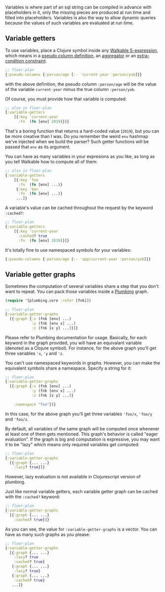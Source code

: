 Variables is where part of an sql string can be compiled in advance
with placeholders in it, only the missing pieces are produced at run
time and filled into placeholders. Variables is also the way to allow
dynamic queries because the values of such variables are evaluated at
run time.

## Variable getters

To use variables, place a Clojure symbol inside any [Walkable
S-expression](s-expressions.md), which means in a [pseudo column
definition](s-expressions.md#pseudo-columns), an
[aggregator](aggregators.md) or an [extra-condition
constraint](filters.md#filters-in-extra-conditions-floor-plan).

```clj
;; floor-plan
{:pseudo-columns {:person/age [:- 'current-year :person/yob]}}
```

with the above definition, the pseudo column `:person/age` will be the
value of the variable `current-year` minus the true column
`:person/yob`.

Of course, you must provide how that variable is computed:

``` clj
;; also in floor-plan
{:variable-getters
    [{:key 'current-year
      :fn  (fn [env] 2019)}]}
```

That's a boring function that returns a hard-coded value (`2019`), but
you can be more creative than I was. Do you remember the weird `env`
hashmap we've injected when we build the parser? Such getter functions
will be passed that `env` as its argument.

You can have as many variables in your expresions as you like, as long
as you tell Walkable how to compute all of them:


``` clj
;; also in floor-plan
{:variable-getters
    [{:key 'foo
      :fn  (fn [env] ...)}
     {:key 'bar
      :fn  (fn [env] ...)}
     ...]}
```

A variable's value can be cached throughout the request by the keyword
`:cached?`:

``` clj
;; floor-plan
{:variable-getters
    [{:key 'current-year
      :cached? true
      :fn  (fn [env] 2019)}]}
```

It's totally fine to use namespaced symbols for your variables:

``` clj
{:pseudo-columns {:person/age [:- 'app/current-year :person/yob]}}
```

## Variable getter graphs

Sometimes the computation of several variables share a step that you
don't want to repeat. You can pack those variables inside a
[Plumbing](https://github.com/plumatic/plumbing/) graph.

``` clj
(require '[plumbing.core :refer [fnk]])

;; floor-plan
{:variable-getter-graphs
  [{:graph {:x (fnk [env] ...)
            :y (fnk [env x] ...)
            :z (fnk [x y] ...)}]}
```

Please refer to Plumbing documentation for usage. Basically, for each
keyword in the graph provided, you will have an equivalant variable
(denoted as a Clojure symbol). For instance, for the above graph
you'll get three variables `'x`, `'y` and `'z`.

You can't use namespaced keywords in graphs. However, you can make the
equivalent symbols share a namespace. Specify a string for it:

``` clj
;; floor-plan
{:variable-getter-graphs
  [{:graph {:x (fnk [env] ...)
            :y (fnk [env x] ...)
            :z (fnk [x y] ...)}

    :namespace "foo"}]}
```

In this case, for the above graph you'll get three variables `'foo/x`,
`'foo/y` and `'foo/z`.

By default, all variables of the same graph will be computed once
whenever at least one of them gets mentioned. This graph's behavior is
called "eager evaluation". If the graph is big and computation is
expressive, you may want it to be "lazy" which means only required
variables get computed:

``` clj
;; floor-plan
{:variable-getter-graphs
  [{:graph {... ...}
    :lazy? true}]}
```

However, lazy evaluation is not available in Clojurescript version of plumbing.

Just like normal variable getters, each variable getter graph can be
cached with the `:cached?` keyword:

``` clj
;; floor-plan
{:variable-getter-graphs
  [{:graph {... ...}
    :cached? true}]}
```

As you can see, the value for `:variable-getter-graphs` is a
vector. You can have as many such graphs as you please:

``` clj
;; floor-plan
{:variable-getter-graphs
  [{:graph {... ...}
    :lazy? true
    :cached? true}
   {:graph {... ...}
    :lazy? true}
   {:graph {... ...}
    :cached? true}
   ...]}
```
